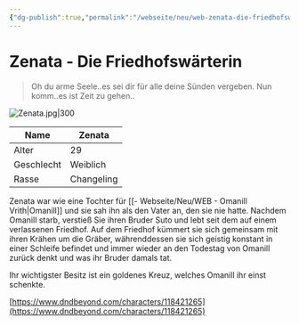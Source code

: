 ```yaml
---
{"dg-publish":true,"permalink":"/webseite/neu/web-zenata-die-friedhofswaerterin/"}
---
```


# Zenata - Die Friedhofswärterin
>Oh du arme Seele..es sei dir für alle deine Sünden vergeben. Nun komm..es ist Zeit zu gehen..

![Zenata.jpg|300](/img/user/04%20-%20Bilder/Personen%20-%20Bilder/Zenata.jpg)

| Name       | Zenata     |
| ---------- | ---------- |
| Alter      | 29         |
| Geschlecht | Weiblich   |
| Rasse      | Changeling |

Zenata war wie eine Tochter für [[- Webseite/Neu/WEB - Omanill Vrith\|Omanill]] und sie sah ihn als den Vater an, den sie nie hatte. Nachdem Omanill starb, verstieß Sie ihren Bruder Suto und lebt seit dem auf einem verlassenen Friedhof. Auf dem Friedhof kümmert sie sich gemeinsam mit ihren Krähen um die Gräber, währenddessen sie sich geistig konstant in einer Schleife befindet und immer wieder an den Todestag von Omanill zurück denkt und was ihr Bruder damals tat.

Ihr wichtigster Besitz ist ein goldenes Kreuz, welches Omanill ihr einst schenkte.

[https://www.dndbeyond.com/characters/118421265](https://www.dndbeyond.com/characters/118421265)